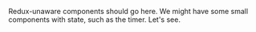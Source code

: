 Redux-unaware components should go here. We might have some small components with state, such as the timer. Let's see.